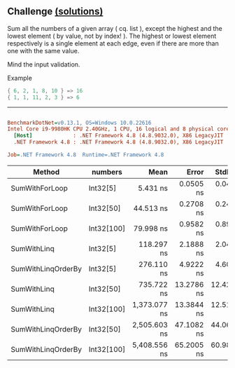 ## Challenge [(solutions)](https://github.com/kvarcas91/Codewars-Solutions-and-Benchmarks/blob/master/Bench/Kata8/SumWithoutHighestAndLowest.cs)

Sum all the numbers of a given array ( cq. list ), except the highest and the lowest element ( by value, not by index! ).
The highest or lowest element respectively is a single element at each edge, even if there are more than one with the same value.

Mind the input validation.

Example

```c#
{ 6, 2, 1, 8, 10 } => 16
{ 1, 1, 11, 2, 3 } => 6
```

---

``` ini

BenchmarkDotNet=v0.13.1, OS=Windows 10.0.22616
Intel Core i9-9980HK CPU 2.40GHz, 1 CPU, 16 logical and 8 physical cores
  [Host]             : .NET Framework 4.8 (4.8.9032.0), X86 LegacyJIT
  .NET Framework 4.8 : .NET Framework 4.8 (4.8.9032.0), X86 LegacyJIT

Job=.NET Framework 4.8  Runtime=.NET Framework 4.8  

```
|             Method |    numbers |         Mean |      Error |     StdDev | Ratio | RatioSD |  Gen 0 | Allocated |
|------------------- |----------- |-------------:|-----------:|-----------:|------:|--------:|-------:|----------:|
|     SumWithForLoop |   Int32[5] |     5.431 ns |  0.0505 ns |  0.0473 ns |  0.05 |    0.00 |      - |         - |
|     SumWithForLoop |  Int32[50] |    44.513 ns |  0.2708 ns |  0.2401 ns |  0.38 |    0.01 |      - |         - |
|     SumWithForLoop | Int32[100] |    79.998 ns |  0.9582 ns |  0.8963 ns |  0.68 |    0.01 |      - |         - |
|        SumWithLinq |   Int32[5] |   118.297 ns |  2.1888 ns |  2.0474 ns |  1.00 |    0.00 | 0.0114 |      60 B |
| SumWithLinqOrderBy |   Int32[5] |   276.110 ns |  4.9222 ns |  4.6042 ns |  2.33 |    0.05 | 0.0510 |     268 B |
|        SumWithLinq |  Int32[50] |   735.722 ns | 13.2786 ns | 12.4208 ns |  6.22 |    0.16 | 0.0114 |      60 B |
|        SumWithLinq | Int32[100] | 1,373.077 ns | 13.3844 ns | 12.5198 ns | 11.61 |    0.20 | 0.0114 |      60 B |
| SumWithLinqOrderBy |  Int32[50] | 2,505.603 ns | 47.1082 ns | 44.0650 ns | 21.19 |    0.59 | 0.1526 |     809 B |
| SumWithLinqOrderBy | Int32[100] | 5,408.556 ns | 65.2005 ns | 60.9886 ns | 45.73 |    0.68 | 0.2670 |   1,410 B |
